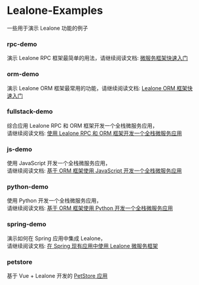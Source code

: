 # Lealone-Examples

一些用于演示 Lealone 功能的例子


### rpc-demo

演示 Lealone RPC 框架最简单的用法，请继续阅读文档: [微服务框架快速入门](https://github.com/lealone/Lealone-Docs/blob/master/应用文档/微服务框架快速入门.md)


### orm-demo

演示 Lealone ORM 框架最常用的功能，请继续阅读文档: [Lealone ORM 框架快速入门](https://github.com/lealone/Lealone-Docs/blob/master/%E5%BA%94%E7%94%A8%E6%96%87%E6%A1%A3/Lealone%20ORM%E6%A1%86%E6%9E%B6%E5%BF%AB%E9%80%9F%E5%85%A5%E9%97%A8.md)


### fullstack-demo

综合应用 Lealone RPC 和 ORM 框架开发一个全栈微服务应用，</br>
请继续阅读文档: [使用 Lealone RPC 和 ORM 框架开发一个全栈微服务应用](https://github.com/lealone/Lealone-Docs/blob/master/%E5%BA%94%E7%94%A8%E6%96%87%E6%A1%A3/%E4%BD%BF%E7%94%A8Lealone%20RPC%E5%92%8CORM%E6%A1%86%E6%9E%B6%E5%BC%80%E5%8F%91%E4%B8%80%E4%B8%AA%E5%85%A8%E6%A0%88%E5%BE%AE%E6%9C%8D%E5%8A%A1%E5%BA%94%E7%94%A8.md)


### js-demo

使用 JavaScript 开发一个全栈微服务应用，</br>
请继续阅读文档: [基于 ORM 框架使用 JavaScript 开发一个全栈微服务应用](https://github.com/lealone/Lealone-Docs/blob/master/应用文档/基于ORM框架使用JavaScript开发一个全栈微服务应用.md)


### python-demo

使用 Python 开发一个全栈微服务应用，</br>
请继续阅读文档: [基于 ORM 框架使用 Python 开发一个全栈微服务应用](https://github.com/lealone/Lealone-Docs/blob/master/应用文档/基于ORM框架使用Python开发一个全栈微服务应用.md)


### spring-demo

演示如何在 Spring 应用中集成 Lealone，</br>
请继续阅读文档: [在 Spring 现有应用中使用 Lealone 微服务框架](https://github.com/lealone/Lealone-Docs/blob/master/应用文档/在Spring现有应用中使用Lealone微服务框架.md)


### petstore

基于 Vue + Lealone 开发的 [PetStore 应用](https://github.com/lealone/Lealone-Examples/blob/main/petstore/README.md)

